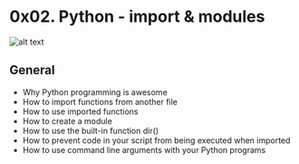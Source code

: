 # 0x02. Python - import & modules

![alt text](https://encrypted-tbn0.gstatic.com/images?q=tbn:ANd9GcSEPc329rGKGSsxPdk7TWJNoVKm6sF9Wpn9Bw&usqp=CAU)

## General

* Why Python programming is awesome
* How to import functions from another file
* How to use imported functions
* How to create a module
* How to use the built-in function dir()
* How to prevent code in your script from being executed when imported
* How to use command line arguments with your Python programs

